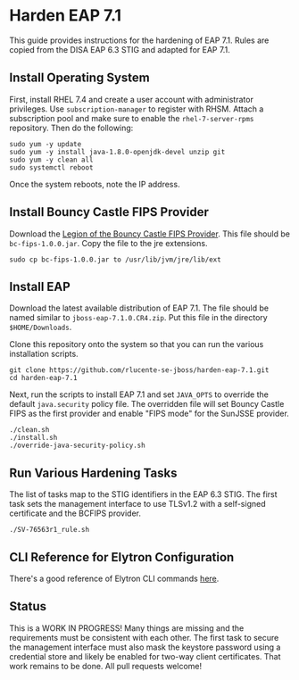 # Harden EAP 7.1
This guide provides instructions for the hardening of EAP 7.1.  Rules are copied from the DISA EAP 6.3 STIG and adapted for EAP 7.1.

## Install Operating System
First, install RHEL 7.4 and create a user account with administrator
privileges.  Use `subscription-manager` to register with RHSM.
Attach a subscription pool and make sure to enable the `rhel-7-server-rpms`
repository.  Then do the following:

    sudo yum -y update
    sudo yum -y install java-1.8.0-openjdk-devel unzip git
    sudo yum -y clean all
    sudo systemctl reboot

Once the system reboots, note the IP address.

## Install Bouncy Castle FIPS Provider
Download the [Legion of the Bouncy Castle FIPS
Provider](https://bouncycastle.org/fips-java).  This file should
be `bc-fips-1.0.0.jar`.  Copy the file to the jre extensions.

    sudo cp bc-fips-1.0.0.jar to /usr/lib/jvm/jre/lib/ext

## Install EAP
Download the latest available distribution of EAP 7.1.  The file
should be named similar to `jboss-eap-7.1.0.CR4.zip`.  Put this
file in the directory `$HOME/Downloads`.

Clone this repository onto the system so that you can run the various
installation scripts.

    git clone https://github.com/rlucente-se-jboss/harden-eap-7.1.git
    cd harden-eap-7.1

Next, run the scripts to install EAP 7.1 and set `JAVA_OPTS` to
override the default `java.security` policy file. The overridden
file will set Bouncy Castle FIPS as the first provider and
enable "FIPS mode" for the SunJSSE provider.

    ./clean.sh
    ./install.sh
    ./override-java-security-policy.sh

## Run Various Hardening Tasks
The list of tasks map to the STIG identifiers in the EAP 6.3 STIG.
The first task sets the management interface to use TLSv1.2 with a
self-signed certificate and the BCFIPS provider.

    ./SV-76563r1_rule.sh
    
## CLI Reference for Elytron Configuration
There's a good reference of Elytron CLI commands
[here](https://docs.jboss.org/author/display/WFLY/Using+the+Elytron+Subsystem).

## Status
This is a WORK IN PROGRESS!  Many things are missing and the requirements must be consistent with each other.  The first task to secure the management interface must also mask the keystore password using a credential store and likely be enabled for two-way client certificates.  That work remains to be done.  All pull requests welcome!
